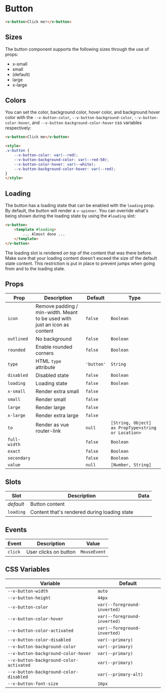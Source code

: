 # Button

```html
<v-button>Click me!</v-button>
```

## Sizes

The button component supports the following sizes through the use of props:

* x-small
* small
* (default)
* large
* x-large

## Colors

You can set the color, background color, hover color, and background hover color with the `--v-button-color`, `--v-button-background-color`, `--v-button-color-hover`, and `--v-button-background-color-hover` css variables respectively:

```html
<v-button>Click me</v-button>

<style>
.v-button {
	--v-button-color: var(--red);
	--v-button-background-color: var(--red-50);
	--v-button-color-hover: var(--white);
	--v-button-background-color-hover: var(--red);
}
</style>
```

## Loading

The button has a loading state that can be enabled with the `loading` prop. By default, the button will render a `v-spinner`. You can override what's being shown during the loading state by using the `#loading` slot:

```html
<v-button>
	<template #loading>
		... Almost done ...
	</template>
</v-button>
```

The loading slot is rendered _on top_ of the content that was there before. Make sure that your loading content doesn't exceed the size of the default state content. This restriction is put in place to prevent jumps when going from and to the loading state.

## Props
| Prop         | Description                                                               | Default    | Type                                               |
|--------------|---------------------------------------------------------------------------|------------|----------------------------------------------------|
| `icon`       | Remove padding / min-width. Meant to be used with just an icon as content | `false`    | `Boolean`                                          |
| `outlined`   | No background                                                             | `false`    | `Boolean`                                          |
| `rounded`    | Enable rounded corners                                                    | `false`    | `Boolean`                                          |
| `type`       | HTML `type` attribute                                                     | `'button'` | `String`                                           |
| `disabled`   | Disabled state                                                            | `false`    | `Boolean`                                          |
| `loading`    | Loading state                                                             | `false`    | `Boolean`                                          |
| `x-small`    | Render extra small                                                        | `false`    |                                                    |
| `small`      | Render small                                                              | `false`    |                                                    |
| `large`      | Render large                                                              | `false`    |                                                    |
| `x-large`    | Render extra large                                                        | `false`    |                                                    |
| `to`         | Render as vue router-link                                                 | `null`     | `[String, Object] as PropType<string or Location>` |
| `full-width` |                                                                           | `false`    | `Boolean`                                          |
| `exact`      |                                                                           | `false`    | `Boolean`                                          |
| `secondary`  |                                                                           | `false`    | `Boolean`                                          |
| `value`      |                                                                           | `null`     | `[Number, String]`                                 |
<!-- readme-gen-igonre: x-small, small, large, x-large -->

## Slots
| Slot      | Description                                  | Data |
|-----------|----------------------------------------------|------|
| _default_ | Button content                               |      |
| `loading` | Content that's rendered during loading state |      |

## Events
| Event   | Description           | Value        |
|---------|-----------------------|--------------|
| `click` | User clicks on button | `MouseEvent` |

## CSS Variables
| Variable                                | Default                                            |
|-----------------------------------------|----------------------------------------------------|
| `--v-button-width`                      | `auto`                                             |
| `--v-button-height`                     | `44px`                                             |
| `--v-button-color`                      | `var(--foreground-inverted)`           |
| `--v-button-color-hover`                | `var(--foreground-inverted)`     |
| `--v-button-color-activated`            | `var(--foreground-inverted)` |
| `--v-button-color-disabled`             | `var(--primary)`  |
| `--v-button-background-color`           | `var(--primary)`           |
| `--v-button-background-color-hover`     | `var(--primary)`     |
| `--v-button-background-color-activated` | `var(--primary)` |
| `--v-button-background-color-disabled`  | `var(--primary-alt)`  |
| `--v-button-font-size`                  | `16px`                                             |
